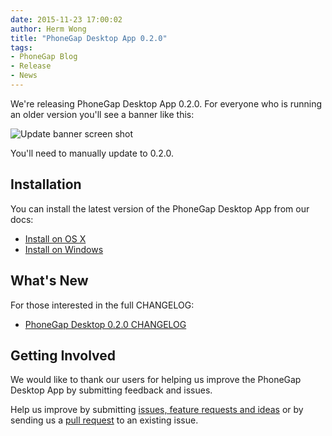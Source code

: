 ```yaml
---
date: 2015-11-23 17:00:02
author: Herm Wong
title: "PhoneGap Desktop App 0.2.0"
tags:
- PhoneGap Blog
- Release
- News
---
```


We're releasing PhoneGap Desktop App 0.2.0. For everyone who is running an older version you'll see a banner like this:

![Update banner screen shot](/blog/uploads/2015-11/phonegap-desktop-0-2-0-banner.png)

You'll need to manually update to 0.2.0.

## Installation ##

You can install the latest version of the PhoneGap Desktop App from our docs:

- [Install on OS X](http://docs.phonegap.com/references/desktop-app/install/mac/)
- [Install on Windows](http://docs.phonegap.com/references/desktop-app/install/win/)

## What's New ##

For those interested in the full CHANGELOG:

- [PhoneGap Desktop 0.2.0 CHANGELOG](https://github.com/phonegap/phonegap-app-desktop/issues?q=milestone%3A%220.2.0+Beta+%2F+Initial+Electron+Project+Setup%22+is%3Aclosed)

## Getting Involved ##

We would like to thank our users for helping us improve the PhoneGap Desktop App by submitting feedback and issues.

Help us improve by submitting [issues, feature requests and ideas](https://github.com/phonegap/phonegap-app-desktop/issues) or by sending us a [pull request](https://github.com/phonegap/phonegap-app-desktop) to an existing issue.
